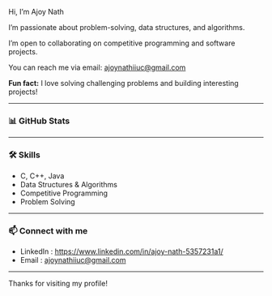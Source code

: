 Hi, I’m Ajoy Nath

I’m passionate about problem-solving, data structures, and algorithms.

I’m open to collaborating on competitive programming and software projects.

You can reach me via email: ajoynathiiuc@gmail.com

**Fun fact:** I love solving challenging problems and building interesting projects!

---

### 📊 GitHub Stats

<!-- এখানে GitHub stats badge দিলে ভালো হয়, তুমি চাইলে বলো আমি কোড দিই -->

---

### 🛠️ Skills

- C, C++, Java  
- Data Structures & Algorithms  
- Competitive Programming  
- Problem Solving  

---

### 📫 Connect with me

- LinkedIn : https://www.linkedin.com/in/ajoy-nath-5357231a1/  
- Email    : ajoynathiiuc@gmail.com  

---

Thanks for visiting my profile!

